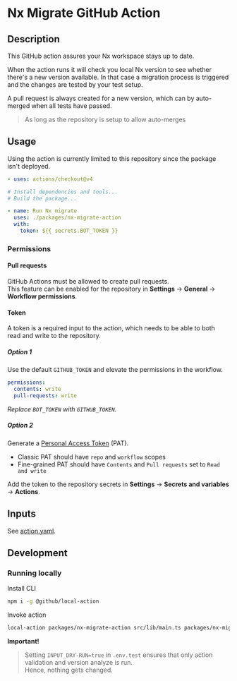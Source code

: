 # Nx Migrate GitHub Action

## Description

This GitHub action assures your Nx workspace stays up to date.

When the action runs it will check you local Nx version to see whether there's a new version available.
In that case a migration process is triggered and the changes are tested by your test setup.

A pull request is always created for a new version, which can by auto-merged when all tests have passed.

> As long as the repository is setup to allow auto-merges

## Usage

Using the action is currently limited to this repository since the package isn't deployed.

```yaml
- uses: actions/checkout@v4

# Install dependencies and tools...
# Build the package...

- name: Run Nx migrate
  uses: ./packages/nx-migrate-action
  with:
    token: ${{ secrets.BOT_TOKEN }}
```

### Permissions

#### Pull requests

GitHub Actions must be allowed to create pull requests.  
This feature can be enabled for the repository in **Settings** -> **General** -> **Workflow permissions**.

#### Token

A token is a required input to the action, which needs to be able to both read and write to the repository.

##### Option 1

Use the default `GITHUB_TOKEN` and elevate the permissions in the workflow.

```yml
permissions:
  contents: write
  pull-requests: write
```

_Replace `BOT_TOKEN` with `GITHUB_TOKEN`._

##### Option 2

Generate a [Personal Access Token](https://docs.github.com/en/authentication/keeping-your-account-and-data-secure/managing-your-personal-access-tokens) (PAT).

- Classic PAT should have `repo` and `workflow` scopes
- Fine-grained PAT should have `Contents` and `Pull requests` set to `Read and write`

Add the token to the repository secrets in **Settings** -> **Secrets and variables** -> **Actions**.

## Inputs

See [action.yaml](action.yml).

## Development

### Running locally

Install CLI

```sh
npm i -g @github/local-action
```

Invoke action

```sh
local-action packages/nx-migrate-action src/lib/main.ts packages/nx-migrate-action/.env.test
```

**Important!**

> Setting `INPUT_DRY-RUN=true` in `.env.test` ensures that only action validation and version analyze is run.  
> Hence, nothing gets changed.

